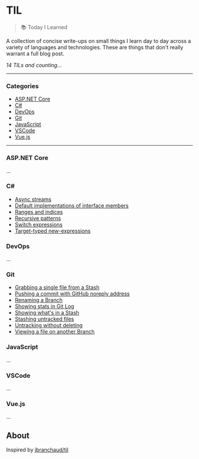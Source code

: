 # TIL

> 📚 Today I Learned

A collection of concise write-ups on small things I learn day to day across a
variety of languages and technologies. These are things that don't really
warrant a full blog post.

_14 TILs and counting..._

---

### Categories

* [ASP.NET Core](#asp.net_core)
* [C#](#c)
* [DevOps](#devops)
* [Git](#git)
* [JavaScript](#javascript)
* [VSCode](#vscode)
* [Vue.js](#vue.js)

---

### ASP.NET Core

...

### C#

- [Async streams](csharp/async-streams.md)
- [Default implementations of interface members](csharp/default-body-interface-member.md)
- [Ranges and indices](csharp/ranges-indices.md)
- [Recursive patterns](csharp/recursive-patterns.md)
- [Switch expressions](csharp/switch-expressions.md)
- [Target-typed new-expressions](csharp/target-typed-new-expressions.md)

### DevOps

...

### Git

- [Grabbing a single file from a Stash](git/grab-single-file-from-stash.md)
- [Pushing a commit with GitHub noreply address](git/push-with-noreply-address.md)
- [Renaming a Branch](git/renaming-branch.md)
- [Showing stats in Git Log](git/show-stats-git-log.md)
- [Showing what's in a Stash](git/show-whats-in-stash.md)
- [Stashing untracked files](git/stashing-untracked-files.md)
- [Untracking without deleting](git/untracking-without-delete.md)
- [Viewing a file on another Branch](git/viewing-file-on-another-branch.md)

### JavaScript

...

### VSCode

...

### Vue.js

...

## About

Inspired by [jbranchaud/til](https://github.com/jbranchaud/til)
